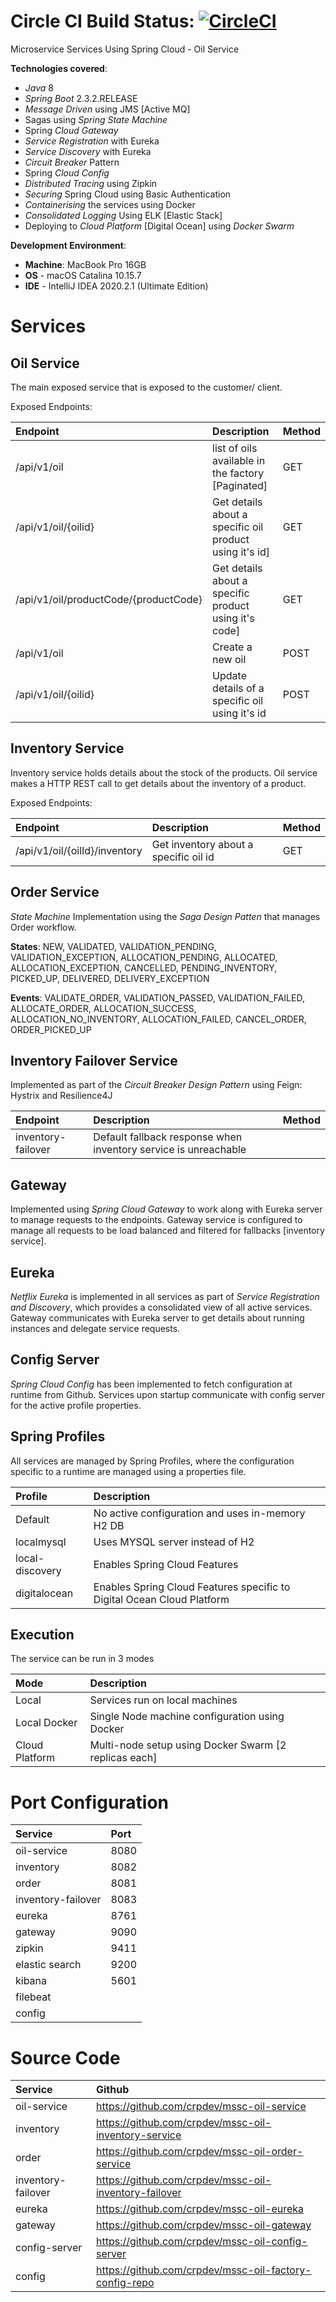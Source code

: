 # Circle CI Build Status: [![CircleCI](https://circleci.com/gh/crpdev/mssc-oil-service.svg?style=svg)](https://circleci.com/gh/crpdev/mssc-oil-service)

Microservice Services Using Spring Cloud - Oil Service

**Technologies covered**:
- *Java* 8
- *Spring Boot* 2.3.2.RELEASE
- *Message Driven* using JMS [Active MQ]
- Sagas using *Spring State Machine*
- Spring *Cloud Gateway*
- *Service Registration* with Eureka
- *Service Discovery* with Eureka
- *Circuit Breaker* Pattern
- Spring *Cloud Config*
- *Distributed Tracing* using Zipkin
- *Securing* Spring Cloud using Basic Authentication
- *Containerising* the services using Docker
- *Consolidated Logging* Using ELK [Elastic Stack]
- Deploying to *Cloud Platform* [Digital Ocean] using *Docker Swarm*

**Development Environment**:
- **Machine**: MacBook Pro 16GB
- **OS** - macOS Catalina 10.15.7
- **IDE** - IntelliJ IDEA 2020.2.1 (Ultimate Edition)

# Services

## Oil Service

The main exposed service that is exposed to the customer/ client.

Exposed Endpoints:
 
| Endpoint | Description | Method |
|:--|:--|:--|
| /api/v1/oil | list of oils available in the factory [Paginated] | GET |
| /api/v1/oil/{oilid} | Get details about a specific oil product using it's id] | GET |
| /api/v1/oil/productCode/{productCode} | Get details about a specific product using it's code] | GET |
| /api/v1/oil | Create a new oil | POST |
| /api/v1/oil/{oilid} | Update details of a specific oil using it's id | POST |

## Inventory Service

Inventory service holds details about the stock of the products. Oil service makes a HTTP REST call to get details about the inventory of a product. 

Exposed Endpoints:
 
| Endpoint | Description | Method |
|:--|:--|:--|
| /api/v1/oil/{oilId}/inventory | Get inventory about a specific oil id | GET |

## Order Service

*State Machine* Implementation using the *Saga Design Patten* that manages Order workflow.

**States**: NEW, VALIDATED, VALIDATION_PENDING, VALIDATION_EXCEPTION, ALLOCATION_PENDING, ALLOCATED, ALLOCATION_EXCEPTION, CANCELLED, PENDING_INVENTORY, PICKED_UP, DELIVERED, DELIVERY_EXCEPTION

**Events**: VALIDATE_ORDER, VALIDATION_PASSED, VALIDATION_FAILED, ALLOCATE_ORDER, ALLOCATION_SUCCESS, ALLOCATION_NO_INVENTORY, ALLOCATION_FAILED, CANCEL_ORDER, ORDER_PICKED_UP

## Inventory Failover Service

Implemented as part of the *Circuit Breaker Design Pattern* using Feign: Hystrix and Resilience4J

| Endpoint | Description | Method |
|:--|:--|:--|
| inventory-failover | Default fallback response when inventory service is unreachable  |

## Gateway

Implemented using *Spring Cloud Gateway* to work along with Eureka server to manage requests to the endpoints. Gateway service is configured to manage all requests to be load balanced and filtered for fallbacks [inventory service].

## Eureka

*Netflix Eureka* is implemented in all services as part of *Service Registration and Discovery*, which provides a consolidated view of all active services. Gateway communicates with Eureka server to get details about running instances and delegate service requests.

## Config Server

*Spring Cloud Config* has been implemented to fetch configuration at runtime from Github. Services upon startup communicate with config server for the active profile properties.

## Spring Profiles

All services are managed by Spring Profiles, where the configuration specific to a runtime are managed using a properties file.

| Profile | Description |
|:--|:--|
| Default | No active configuration and uses in-memory H2 DB |
| localmysql | Uses MYSQL server instead of H2 |
| local-discovery | Enables Spring Cloud Features |
| digitalocean | Enables Spring Cloud Features specific to Digital Ocean Cloud Platform |

## Execution

The service can be run in 3 modes

| Mode | Description |
|:--|:--|
| Local | Services run on local machines |
| Local Docker | Single Node machine configuration using Docker |
| Cloud Platform | Multi-node setup using Docker Swarm [2 replicas each] |

# Port Configuration

| Service | Port |
|:--|:--|
| oil-service | 8080 |
| inventory | 8082 |
| order | 8081 |
| inventory-failover | 8083 |
| eureka | 8761 |
| gateway | 9090 |
| zipkin | 9411 |
| elastic search | 9200 |
| kibana | 5601 |
| filebeat | |
| config | |

# Source Code

| Service | Github |
|:--|:--|
| oil-service | https://github.com/crpdev/mssc-oil-service |
| inventory | https://github.com/crpdev/mssc-oil-inventory-service |
| order | https://github.com/crpdev/mssc-oil-order-service |
| inventory-failover | https://github.com/crpdev/mssc-oil-inventory-failover |
| eureka | https://github.com/crpdev/mssc-oil-eureka |
| gateway | https://github.com/crpdev/mssc-oil-gateway |
| config-server | https://github.com/crpdev/mssc-oil-config-server |
| config | https://github.com/crpdev/mssc-oil-factory-config-repo |
